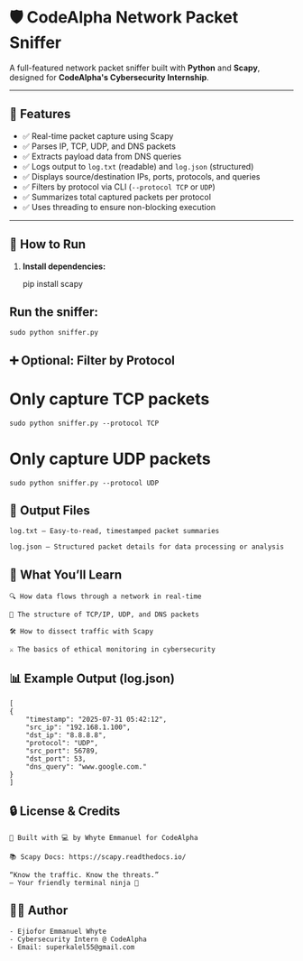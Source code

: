 # 🛡️ CodeAlpha Network Packet Sniffer

A full-featured network packet sniffer built with **Python** and **Scapy**, designed for **CodeAlpha's Cybersecurity Internship**.

---

## 🔧 Features

- ✅ Real-time packet capture using Scapy
- ✅ Parses IP, TCP, UDP, and DNS packets
- ✅ Extracts payload data from DNS queries
- ✅ Logs output to `log.txt` (readable) and `log.json` (structured)
- ✅ Displays source/destination IPs, ports, protocols, and queries
- ✅ Filters by protocol via CLI (`--protocol TCP` or `UDP`)
- ✅ Summarizes total captured packets per protocol
- ✅ Uses threading to ensure non-blocking execution

---

## 🚀 How to Run

1. **Install dependencies:**

    pip install scapy

## Run the sniffer:

    sudo python sniffer.py

## ➕ Optional: Filter by Protocol

# Only capture TCP packets
    sudo python sniffer.py --protocol TCP

# Only capture UDP packets
    sudo python sniffer.py --protocol UDP

## 📁 Output Files
    log.txt — Easy-to-read, timestamped packet summaries

    log.json — Structured packet details for data processing or analysis

## 🧠 What You’ll Learn
    🔍 How data flows through a network in real-time

    📡 The structure of TCP/IP, UDP, and DNS packets

    🛠️ How to dissect traffic with Scapy

    ⚔️ The basics of ethical monitoring in cybersecurity

## 📊 Example Output (log.json)

    [
    {
        "timestamp": "2025-07-31 05:42:12",
        "src_ip": "192.168.1.100",
        "dst_ip": "8.8.8.8",
        "protocol": "UDP",
        "src_port": 56789,
        "dst_port": 53,
        "dns_query": "www.google.com."
    }
    ]

## 🔒 **License & Credits**
    🔧 Built with 💻 by Whyte Emmanuel for CodeAlpha

    📚 Scapy Docs: https://scapy.readthedocs.io/

    “Know the traffic. Know the threats.”
    — Your friendly terminal ninja 🥷

## 👨‍💻 Author
    - Ejiofor Emmanuel Whyte
    - Cybersecurity Intern @ CodeAlpha
    - Email: superkalel55@gmail.com